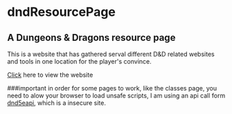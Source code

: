 # dndResourcePage
## A Dungeons & Dragons resource page

This is a website that has gathered serval different D&D related websites and tools in one location for the player's convince.

[Click](https://alexd99.github.io/dndResourcePage/) here to view the website

###important in order for some pages to work, like the classes page, you need to alow your browser to load unsafe scripts, I am using an api call form [dnd5eapi](http://www.dnd5eapi.com), which is a insecure site. 
